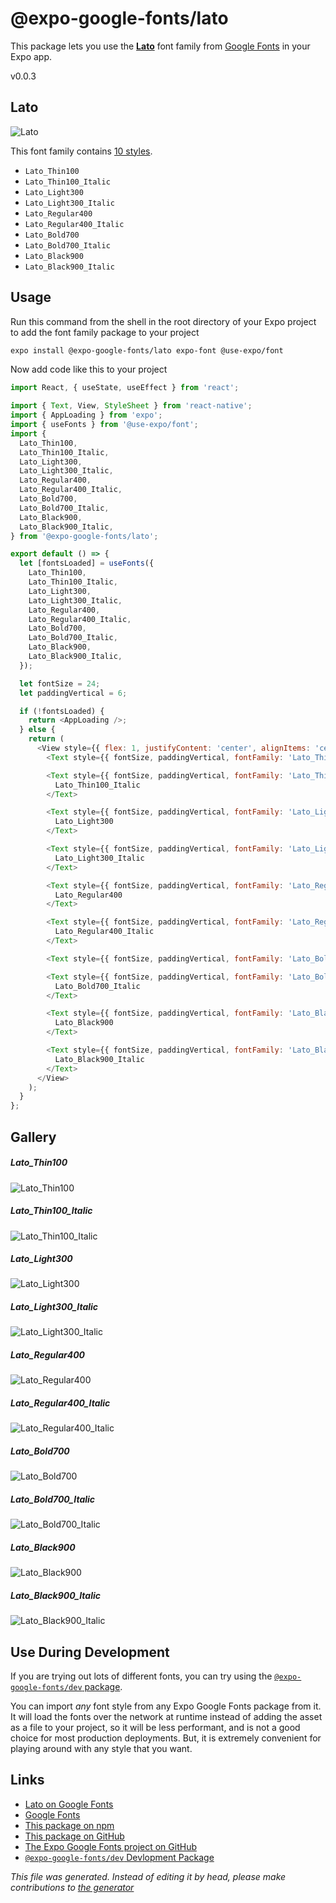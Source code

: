 # @expo-google-fonts/lato

This package lets you use the [**Lato**](https://fonts.google.com/specimen/Lato) font family from [Google Fonts](https://fonts.google.com/) in your Expo app.

v0.0.3

## Lato

![Lato](./font-family.png)

This font family contains [10 styles](#gallery).

- `Lato_Thin100`
- `Lato_Thin100_Italic`
- `Lato_Light300`
- `Lato_Light300_Italic`
- `Lato_Regular400`
- `Lato_Regular400_Italic`
- `Lato_Bold700`
- `Lato_Bold700_Italic`
- `Lato_Black900`
- `Lato_Black900_Italic`

## Usage

Run this command from the shell in the root directory of your Expo project to add the font family package to your project
```sh
expo install @expo-google-fonts/lato expo-font @use-expo/font
```

Now add code like this to your project
```js
import React, { useState, useEffect } from 'react';

import { Text, View, StyleSheet } from 'react-native';
import { AppLoading } from 'expo';
import { useFonts } from '@use-expo/font';
import {
  Lato_Thin100,
  Lato_Thin100_Italic,
  Lato_Light300,
  Lato_Light300_Italic,
  Lato_Regular400,
  Lato_Regular400_Italic,
  Lato_Bold700,
  Lato_Bold700_Italic,
  Lato_Black900,
  Lato_Black900_Italic,
} from '@expo-google-fonts/lato';

export default () => {
  let [fontsLoaded] = useFonts({
    Lato_Thin100,
    Lato_Thin100_Italic,
    Lato_Light300,
    Lato_Light300_Italic,
    Lato_Regular400,
    Lato_Regular400_Italic,
    Lato_Bold700,
    Lato_Bold700_Italic,
    Lato_Black900,
    Lato_Black900_Italic,
  });

  let fontSize = 24;
  let paddingVertical = 6;

  if (!fontsLoaded) {
    return <AppLoading />;
  } else {
    return (
      <View style={{ flex: 1, justifyContent: 'center', alignItems: 'center' }}>
        <Text style={{ fontSize, paddingVertical, fontFamily: 'Lato_Thin100' }}>Lato_Thin100</Text>

        <Text style={{ fontSize, paddingVertical, fontFamily: 'Lato_Thin100_Italic' }}>
          Lato_Thin100_Italic
        </Text>

        <Text style={{ fontSize, paddingVertical, fontFamily: 'Lato_Light300' }}>
          Lato_Light300
        </Text>

        <Text style={{ fontSize, paddingVertical, fontFamily: 'Lato_Light300_Italic' }}>
          Lato_Light300_Italic
        </Text>

        <Text style={{ fontSize, paddingVertical, fontFamily: 'Lato_Regular400' }}>
          Lato_Regular400
        </Text>

        <Text style={{ fontSize, paddingVertical, fontFamily: 'Lato_Regular400_Italic' }}>
          Lato_Regular400_Italic
        </Text>

        <Text style={{ fontSize, paddingVertical, fontFamily: 'Lato_Bold700' }}>Lato_Bold700</Text>

        <Text style={{ fontSize, paddingVertical, fontFamily: 'Lato_Bold700_Italic' }}>
          Lato_Bold700_Italic
        </Text>

        <Text style={{ fontSize, paddingVertical, fontFamily: 'Lato_Black900' }}>
          Lato_Black900
        </Text>

        <Text style={{ fontSize, paddingVertical, fontFamily: 'Lato_Black900_Italic' }}>
          Lato_Black900_Italic
        </Text>
      </View>
    );
  }
};

```

## Gallery

##### Lato_Thin100
![Lato_Thin100](./2e734a39ad0b4a1dffd327f552cce678e867791007200be49b6a93a6c7c71b27.ttf.png)

##### Lato_Thin100_Italic
![Lato_Thin100_Italic](./00d4076b836620336e608f16588994045e53f8aca14d9e430205db56649a8a55.ttf.png)

##### Lato_Light300
![Lato_Light300](./9b25850654f3dd59daf526a3d63dcca1c435e231c9fa2dd949ccde9cea994366.ttf.png)

##### Lato_Light300_Italic
![Lato_Light300_Italic](./4cf23877950718d8775e526ee06380072a1bba6692d47bb5fb623fefb650b74b.ttf.png)

##### Lato_Regular400
![Lato_Regular400](./a649aaf21573a59079c46db19314fd95648f531e610fa932101f2705616b2882.ttf.png)

##### Lato_Regular400_Italic
![Lato_Regular400_Italic](./484dd58cc095656f129f756067ede55183de20d70a6260c22ac747ed583672d6.ttf.png)

##### Lato_Bold700
![Lato_Bold700](./407592da08cb1f6060fbc69262ad33edd0b61ec9160521455eca8f726bbd4353.ttf.png)

##### Lato_Bold700_Italic
![Lato_Bold700_Italic](./6449b474d050304983a9431099406936e7f6978e22025a4a5ff8533871529bba.ttf.png)

##### Lato_Black900
![Lato_Black900](./abae7ec6de16f8108f1a3e1e3dc9edf11c5903ab89b3513821f4e079a51ae175.ttf.png)

##### Lato_Black900_Italic
![Lato_Black900_Italic](./60407472b091a98e26c61f47900329eb3f971651fa76edc26d9f32f87e27f13f.ttf.png)


## Use During Development

If you are trying out lots of different fonts, you can try using the [`@expo-google-fonts/dev` package](https://www.npmjs.com/package/@expo-google-fonts/dev).

You can import *any* font style from any Expo Google Fonts package from it. It will load the fonts
over the network at runtime instead of adding the asset as a file to your project, so it will be 
less performant, and is not a good choice for most production deployments. But, it is extremely convenient
for playing around with any style that you want.

## Links

- [Lato on Google Fonts](https://fonts.google.com/specimen/Lato)
- [Google Fonts](https://fonts.google.com/)
- [This package on npm](https://www.npmjs.com/package/@expo-google-fonts/lato)
- [This package on GitHub](https://github.com/expo/google-fonts/tree/master/font-packages/lato)
- [The Expo Google Fonts project on GitHub](https://github.com/expo/google-fonts)
- [`@expo-google-fonts/dev` Devlopment Package](https://github.com/expo/google-fonts/tree/master/font-packages/dev)


*This file was generated. Instead of editing it by head, please make contributions to [the generator](https://github.com/expo/google-fonts/tree/master/packages/generator)*
